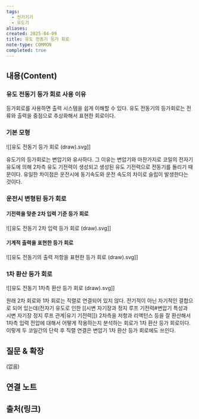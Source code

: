 ```yaml
---
tags:
  - 전기기기
  - 유도기
aliases: 
created: 2025-04-09
title: 유도 전동기 등가 회로
note-type: COMMON
completed: true
---
```


## 내용(Content)

### 유도 전동기 등가 회로 사용 이유

등가회로를 사용하면 출력 시스템을 쉽게 이해할 수 있다. 유도 전동기의 등가회로는 전류와 출력을 중점으로 추상화해서 표현한 회로이다.

### 기본 모형

![[유도 전동기 등가 회로 (draw).svg]]


유도기의 등가회로는 변압기와 유사하다. 그 이유는 변압기와 마찬가지로 코일의 전자기 유도에 의해 2차측 유도 기전력이 생성되고 생성된 유도 기전력으로 전동기를 돌리기 때문이다. 유일한 차이점은 운전시에 동기속도와  운전 속도의 차이로 슬립이 발생한다는 것이다.

### 운전시 변형된 등가 회로

#### 기전력을 맞춘 2차 입력 기준 등가 회로

![[유도 전동기 2차 입력 등가 회로 (draw).svg]]

#### 기계적 출력을 표현한 등가 회로

![[유도 전동기의 출력 저항을 표현한 등가 회로 (draw).svg]]

### 1차 환산 등가 회로

![[유도 전동기 1차측 환산 등가 회로 (draw).svg]]

원래 2차 회로와 1차 회로는 직렬로 연결되어 있지 않다. 전기적이 아닌 자기적인 결합으로 되어 있는데(전자기 유도로 인한 [[시변 자기장과 정지 루프 기전력#변압기 특성과 시변 자기장 정지 루프 관계|유기 기전력]]) 2차측을 저항과 리액턴스 등을 잘 환산해서 1차측 입력 전압에 대해서 어떻게 작용하는지 분석하는 회로가 1차 환산 등가 회로이다. 이렇게 두 코일간의 단락 후 직렬 연결은 변압기 1차 환산 등가 회로에도 쓰인다.


## 질문 & 확장

(없음)

## 연결 노트

## 출처(링크)

